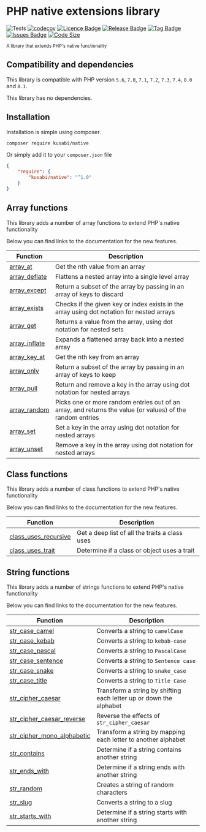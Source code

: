 # PHP native extensions library

![Tests](https://github.com/kusabi/native/workflows/tests/badge.svg)
[![codecov](https://codecov.io/gh/kusabi/native/branch/main/graph/badge.svg)](https://codecov.io/gh/kusabi/native)
[![Licence Badge](https://img.shields.io/github/license/kusabi/native.svg)](https://img.shields.io/github/license/kusabi/native.svg)
[![Release Badge](https://img.shields.io/github/release/kusabi/native.svg)](https://img.shields.io/github/release/kusabi/native.svg)
[![Tag Badge](https://img.shields.io/github/tag/kusabi/native.svg)](https://img.shields.io/github/tag/kusabi/native.svg)
[![Issues Badge](https://img.shields.io/github/issues/kusabi/native.svg)](https://img.shields.io/github/issues/kusabi/native.svg)
[![Code Size](https://img.shields.io/github/languages/code-size/kusabi/native.svg?label=size)](https://img.shields.io/github/languages/code-size/kusabi/native.svg)

<sup>A library that extends PHP's native functionality</sup>

## Compatibility and dependencies

This library is compatible with PHP version `5.6`, `7.0`, `7.1`, `7.2`, `7.3`, `7.4`, `8.0` and `8.1`.

This library has no dependencies.

## Installation

Installation is simple using composer.

```bash
composer require kusabi/native
```

Or simply add it to your `composer.json` file

```json
{
    "require": {
        "kusabi/native": "^1.0"
    }
}
```

## Array functions

This library adds a number of array functions to extend PHP's native functionality

Below you can find links to the documentation for the new features.

| Function | Description |
| --- | ----------- |
| [array_at](documentation/array_at.md) | Get the nth value from an array |
| [array_deflate](documentation/array_deflate.md) | Flattens a nested array into a single level array |
| [array_except](documentation/array_except.md) | Return a subset of the array by passing in an array of keys to discard |
| [array_exists](documentation/array_exists.md) | Checks if the given key or index exists in the array using dot notation for nested arrays |
| [array_get](documentation/array_exists.md) | Returns a value from the array, using dot notation for nested sets |
| [array_inflate](documentation/array_inflate.md) | Expands a flattened array back into a nested array |
| [array_key_at](documentation/array_key_at.md) | Get the nth key from an array |
| [array_only](documentation/array_only.md) | Return a subset of the array by passing in an array of keys to keep |
| [array_pull](documentation/array_pull.md) | Return and remove a key in the array using dot notation for nested arrays |
| [array_random](documentation/array_random.md) | Picks one or more random entries out of an array, and returns the value (or values) of the random entries |
| [array_set](documentation/array_set.md) | Set a key in the array using dot notation for nested arrays |
| [array_unset](documentation/array_unset.md) | Remove a key in the array using dot notation for nested arrays |


## Class functions

This library adds a number of class functions to extend PHP's native functionality

Below you can find links to the documentation for the new features.

| Function | Description |
| --- | ----------- |
| [class_uses_recursive](documentation/class_uses_recursive.md) | Get a deep list of all the traits a class uses |
| [class_uses_trait](documentation/class_uses_trait.md) | Determine if a class or object uses a trait |


## String functions

This library adds a number of strings functions to extend PHP's native functionality

Below you can find links to the documentation for the new features.

| Function | Description |
| --- | ----------- |
| [str_case_camel](documentation/str_case_camel.md) | Converts a string to `camelCase` |
| [str_case_kebab](documentation/str_case_kebab.md) | Converts a string to `kebab-case` |
| [str_case_pascal](documentation/str_case_pascal.md) | Converts a string to `PascalCase` |
| [str_case_sentence](documentation/str_case_sentence.md) | Converts a string to `Sentence case` |
| [str_case_snake](documentation/str_case_snake.md) | Converts a string to `snake_case` |
| [str_case_title](documentation/str_case_title.md) | Converts a string to `Title Case` |
| [str_cipher_caesar](documentation/str_cipher_caesar.md) | Transform a string by shifting each letter up or down the alphabet |
| [str_cipher_caesar_reverse](documentation/str_cipher_caesar.md) | Reverse the effects of `str_cipher_caesar` |
| [str_cipher_mono_alphabetic](documentation/str_cipher_mono_alphabetic.md) | Transform a string by mapping each letter to another alphabet |
| [str_contains](documentation/str_contains.md) | Determine if a string contains another string |
| [str_ends_with](documentation/str_ends_with.md) | Determine if a string ends with another string |
| [str_random](documentation/str_random.md) | Creates a string of random characters |
| [str_slug](documentation/str_slug.md) | Converts a string to a slug |
| [str_starts_with](documentation/str_starts_with.md) | Determine if a string starts with another string |
